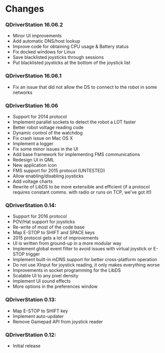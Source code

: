 # Changes

### QDriverStation 16.06.2

- Minor UI improvements
- Add automatic DNS/host lookup
- Improve code for obtaining CPU usage & Battery status
- Fix docked windows for Linux
- Save blacklisted joysticks through sessions
- Put blacklisted joysticks at the bottom of the joystick list

### QDriverStation 16.06.1

- Fix an issue that did not allow the DS to connect to the robot in some networks

### QDriverStation 16.06

- Support for 2014 protocol
- Implement parallel sockets to detect the robot a LOT faster
- Better robot voltage reading code
- Dynamic control of the watchdog
- Fix crash issue on Mac OS X
- Implement a logger
- Fix some minor issues in the UI
- Add base framework for implementing FMS communications
- Redesign UI in QML
- New application icon
- FMS support for 2015 protocol (UNTESTED)
- Allow enabling/disabling joysticks
- Add voltage charts
- Rewrite of LibDS to be more extensible and efficient (if a protocol requires constant comms. with radio or runs on TCP, we've got it!)

### QDriverStation 0.14:

- Support for 2016 protocol
- POV/Hat support for joysticks
- Re-write of most of the code base
- Map E-STOP to SHIFT and SPACE keys
- 2015 protocol gets a lot of improvements
- UI is written from ground-up in a more modular way
- Implement global event filter to avoid issues with virtual joystick or E-STOP trigger
- Implement built-in mDNS support for better cross-platform operation
- Do not use XInput for joystick reading, it only makes everything worse
- Improvements in socket programming for the LibDS
- Scalable UI to any pixel density
- Implement UI sound effects
- More options in the preferences window

### QDriverStation 0.13:

- Map E-STOP to SHIFT key
- Implement auto-updater
- Remove Gamepad API from joystick reader

### QDriverStation 0.12:

- Initial release
